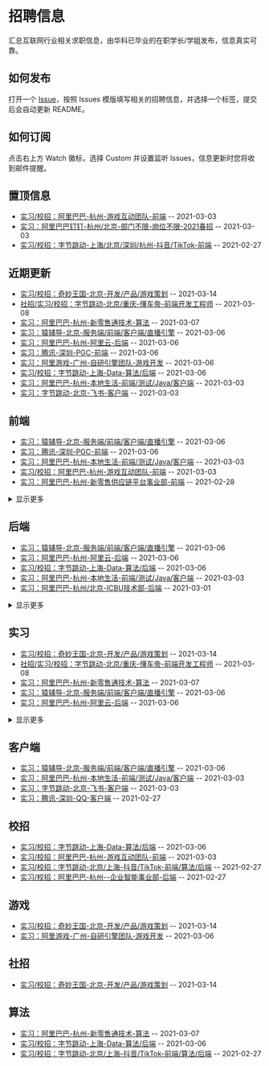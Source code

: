 
# 招聘信息  
汇总互联网行业相关求职信息，由华科已毕业的在职学长/学姐发布，信息真实可靠。

## 如何发布

打开一个 [Issue](https://github.com/HUSTLab/job/issues/new?assignees=&labels=&template=------.md&title=%E6%A0%87%E9%A2%98%E6%A8%A1%E7%89%88%EF%BC%9A%E9%98%BF%E9%87%8C%E5%B7%B4%E5%B7%B4-%E5%89%8D%E5%90%8E%E7%AB%AF-%E6%9D%AD%E5%B7%9E-%E5%85%B6%E4%BB%96%E4%BF%A1%E6%81%AF)，按照 Issues 模版填写相关的招聘信息，并选择一个标签，提交后会自动更新 README。

## 如何订阅
点击右上方 Watch 徽标，选择 Custom 并设置监听 Issues，信息更新时您将收到邮件提醒。

  
## 置顶信息
- [实习/校招：阿里巴巴-杭州-游戏互动团队-前端](https://github.com/HUSTLab/job/issues/12) -- 2021-03-03
- [实习：阿里巴巴钉钉-杭州/北京-部门不限-岗位不限-2021春招](https://github.com/HUSTLab/job/issues/11) -- 2021-03-03
- [实习/校招：字节跳动-上海/北京/深圳/杭州-抖音/TikTok-前端](https://github.com/HUSTLab/job/issues/7) -- 2021-02-27

## 近期更新
- [实习/校招：奇妙王国-北京-开发/产品/游戏策划](https://github.com/HUSTLab/job/issues/22) -- 2021-03-14
- [社招/实习/校招：字节跳动-北京/重庆-懂车帝-前端开发工程师](https://github.com/HUSTLab/job/issues/21) -- 2021-03-08
- [实习：阿里巴巴-杭州-新零售通技术-算法](https://github.com/HUSTLab/job/issues/20) -- 2021-03-07
- [实习：猿辅导-北京-服务端/前端/客户端/直播引擎](https://github.com/HUSTLab/job/issues/19) -- 2021-03-06
- [实习：阿里巴巴-杭州-阿里云-后端](https://github.com/HUSTLab/job/issues/18) -- 2021-03-06
- [实习：腾讯-深圳-PGC-前端](https://github.com/HUSTLab/job/issues/17) -- 2021-03-06
- [实习：阿里游戏-广州-自研引擎团队-游戏开发](https://github.com/HUSTLab/job/issues/16) -- 2021-03-06
- [实习/校招：字节跳动-上海-Data-算法/后端](https://github.com/HUSTLab/job/issues/15) -- 2021-03-06
- [实习：阿里巴巴-杭州-本地生活-前端/测试/Java/客户端](https://github.com/HUSTLab/job/issues/14) -- 2021-03-03
- [实习：字节跳动-北京-飞书-客户端](https://github.com/HUSTLab/job/issues/13) -- 2021-03-03
## 前端
- [实习：猿辅导-北京-服务端/前端/客户端/直播引擎](https://github.com/HUSTLab/job/issues/19) -- 2021-03-06
- [实习：腾讯-深圳-PGC-前端](https://github.com/HUSTLab/job/issues/17) -- 2021-03-06
- [实习：阿里巴巴-杭州-本地生活-前端/测试/Java/客户端](https://github.com/HUSTLab/job/issues/14) -- 2021-03-03
- [实习/校招：阿里巴巴-杭州-游戏互动团队-前端](https://github.com/HUSTLab/job/issues/12) -- 2021-03-03
- [实习：阿里巴巴-杭州-新零售供应链平台事业部-前端](https://github.com/HUSTLab/job/issues/8) -- 2021-02-28
<details><summary>显示更多</summary>

- [实习/校招：字节跳动-上海/北京/深圳/杭州-抖音/TikTok-前端](https://github.com/HUSTLab/job/issues/7) -- 2021-02-27
- [实习/校招：字节跳动-北京/上海-抖音/TikTok-前端/算法/后端](https://github.com/HUSTLab/job/issues/5) -- 2021-02-27
</details>

## 后端
- [实习：猿辅导-北京-服务端/前端/客户端/直播引擎](https://github.com/HUSTLab/job/issues/19) -- 2021-03-06
- [实习：阿里巴巴-杭州-阿里云-后端](https://github.com/HUSTLab/job/issues/18) -- 2021-03-06
- [实习/校招：字节跳动-上海-Data-算法/后端](https://github.com/HUSTLab/job/issues/15) -- 2021-03-06
- [实习：阿里巴巴-杭州-本地生活-前端/测试/Java/客户端](https://github.com/HUSTLab/job/issues/14) -- 2021-03-03
- [实习：阿里巴巴-杭州/北京-ICBU技术部-后端](https://github.com/HUSTLab/job/issues/9) -- 2021-03-01
<details><summary>显示更多</summary>

- [实习/校招：字节跳动-北京/上海-抖音/TikTok-前端/算法/后端](https://github.com/HUSTLab/job/issues/5) -- 2021-02-27
- [实习：阿里巴巴-上海-菜鸟-后端](https://github.com/HUSTLab/job/issues/4) -- 2021-02-27
- [实习：阿里妈妈-杭州-淘宝联盟-后端](https://github.com/HUSTLab/job/issues/3) -- 2021-02-27
- [实习/校招：阿里巴巴-杭州--企业智能事业部-后端](https://github.com/HUSTLab/job/issues/2) -- 2021-02-27
- [实习：阿里巴巴-杭州-数据中台-Java](https://github.com/HUSTLab/job/issues/1) -- 2021-02-27
</details>

## 实习
- [实习/校招：奇妙王国-北京-开发/产品/游戏策划](https://github.com/HUSTLab/job/issues/22) -- 2021-03-14
- [社招/实习/校招：字节跳动-北京/重庆-懂车帝-前端开发工程师](https://github.com/HUSTLab/job/issues/21) -- 2021-03-08
- [实习：阿里巴巴-杭州-新零售通技术-算法](https://github.com/HUSTLab/job/issues/20) -- 2021-03-07
- [实习：猿辅导-北京-服务端/前端/客户端/直播引擎](https://github.com/HUSTLab/job/issues/19) -- 2021-03-06
- [实习：阿里巴巴-杭州-阿里云-后端](https://github.com/HUSTLab/job/issues/18) -- 2021-03-06
<details><summary>显示更多</summary>

- [实习：腾讯-深圳-PGC-前端](https://github.com/HUSTLab/job/issues/17) -- 2021-03-06
- [实习：阿里游戏-广州-自研引擎团队-游戏开发](https://github.com/HUSTLab/job/issues/16) -- 2021-03-06
- [实习/校招：字节跳动-上海-Data-算法/后端](https://github.com/HUSTLab/job/issues/15) -- 2021-03-06
- [实习：阿里巴巴-杭州-本地生活-前端/测试/Java/客户端](https://github.com/HUSTLab/job/issues/14) -- 2021-03-03
- [实习：字节跳动-北京-飞书-客户端](https://github.com/HUSTLab/job/issues/13) -- 2021-03-03
- [实习/校招：阿里巴巴-杭州-游戏互动团队-前端](https://github.com/HUSTLab/job/issues/12) -- 2021-03-03
- [实习：阿里巴巴钉钉-杭州/北京-部门不限-岗位不限-2021春招](https://github.com/HUSTLab/job/issues/11) -- 2021-03-03
- [实习/校招：美团-城市不限-部门不限-岗位不限-2021春招](https://github.com/HUSTLab/job/issues/10) -- 2021-03-01
- [实习：阿里巴巴-杭州/北京-ICBU技术部-后端](https://github.com/HUSTLab/job/issues/9) -- 2021-03-01
- [实习：阿里巴巴-杭州-新零售供应链平台事业部-前端](https://github.com/HUSTLab/job/issues/8) -- 2021-02-28
- [实习/校招：字节跳动-上海/北京/深圳/杭州-抖音/TikTok-前端](https://github.com/HUSTLab/job/issues/7) -- 2021-02-27
- [实习：腾讯-深圳-QQ-客户端](https://github.com/HUSTLab/job/issues/6) -- 2021-02-27
- [实习/校招：字节跳动-北京/上海-抖音/TikTok-前端/算法/后端](https://github.com/HUSTLab/job/issues/5) -- 2021-02-27
- [实习：阿里巴巴-上海-菜鸟-后端](https://github.com/HUSTLab/job/issues/4) -- 2021-02-27
- [实习：阿里妈妈-杭州-淘宝联盟-后端](https://github.com/HUSTLab/job/issues/3) -- 2021-02-27
- [实习/校招：阿里巴巴-杭州--企业智能事业部-后端](https://github.com/HUSTLab/job/issues/2) -- 2021-02-27
- [实习：阿里巴巴-杭州-数据中台-Java](https://github.com/HUSTLab/job/issues/1) -- 2021-02-27
</details>

## 客户端
- [实习：猿辅导-北京-服务端/前端/客户端/直播引擎](https://github.com/HUSTLab/job/issues/19) -- 2021-03-06
- [实习：阿里巴巴-杭州-本地生活-前端/测试/Java/客户端](https://github.com/HUSTLab/job/issues/14) -- 2021-03-03
- [实习：字节跳动-北京-飞书-客户端](https://github.com/HUSTLab/job/issues/13) -- 2021-03-03
- [实习：腾讯-深圳-QQ-客户端](https://github.com/HUSTLab/job/issues/6) -- 2021-02-27
## 校招
- [实习/校招：字节跳动-上海-Data-算法/后端](https://github.com/HUSTLab/job/issues/15) -- 2021-03-06
- [实习/校招：阿里巴巴-杭州-游戏互动团队-前端](https://github.com/HUSTLab/job/issues/12) -- 2021-03-03
- [实习/校招：字节跳动-北京/上海-抖音/TikTok-前端/算法/后端](https://github.com/HUSTLab/job/issues/5) -- 2021-02-27
- [实习/校招：阿里巴巴-杭州--企业智能事业部-后端](https://github.com/HUSTLab/job/issues/2) -- 2021-02-27
## 游戏
- [实习/校招：奇妙王国-北京-开发/产品/游戏策划](https://github.com/HUSTLab/job/issues/22) -- 2021-03-14
- [实习：阿里游戏-广州-自研引擎团队-游戏开发](https://github.com/HUSTLab/job/issues/16) -- 2021-03-06
## 社招
- [实习/校招：奇妙王国-北京-开发/产品/游戏策划](https://github.com/HUSTLab/job/issues/22) -- 2021-03-14
## 算法
- [实习：阿里巴巴-杭州-新零售通技术-算法](https://github.com/HUSTLab/job/issues/20) -- 2021-03-07
- [实习/校招：字节跳动-上海-Data-算法/后端](https://github.com/HUSTLab/job/issues/15) -- 2021-03-06
- [实习/校招：字节跳动-北京/上海-抖音/TikTok-前端/算法/后端](https://github.com/HUSTLab/job/issues/5) -- 2021-02-27
